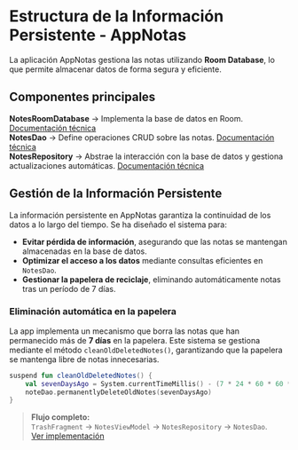 # **Estructura de la Información Persistente - AppNotas**

La aplicación AppNotas gestiona las notas utilizando **Room Database**, lo que permite almacenar datos de forma segura y eficiente.

## **Componentes principales**

**NotesRoomDatabase** → Implementa la base de datos en Room. [Documentación técnica](documentation/generated/dokka/markdown/-app-notas/com.example.appnotas.database/-notes-room-database/index.md)  
**NotesDao** → Define operaciones CRUD sobre las notas. [Documentación técnica](documentation/generated/dokka/markdown/-app-notas/com.example.appnotas.database/-notes-dao/index.md)  
**NotesRepository** → Abstrae la interacción con la base de datos y gestiona actualizaciones automáticas. [Documentación técnica](documentation/generated/dokka/markdown/-app-notas/com.example.appnotas.database/-notes-repository/index.md)  

## **Gestión de la Información Persistente**
La información persistente en AppNotas garantiza la continuidad de los datos a lo largo del tiempo. Se ha diseñado el sistema para:
- **Evitar pérdida de información**, asegurando que las notas se mantengan almacenadas en la base de datos.
- **Optimizar el acceso a los datos** mediante consultas eficientes en `NotesDao`.
- **Gestionar la papelera de reciclaje**, eliminando automáticamente notas tras un período de 7 días.

### **Eliminación automática en la papelera**
La app implementa un mecanismo que borra las notas que han permanecido más de **7 días** en la papelera. Este sistema se gestiona mediante el método `cleanOldDeletedNotes()`, garantizando que la papelera se mantenga libre de notas innecesarias.

```kotlin
suspend fun cleanOldDeletedNotes() {
    val sevenDaysAgo = System.currentTimeMillis() - (7 * 24 * 60 * 60 * 1000)
    noteDao.permanentlyDeleteOldNotes(sevenDaysAgo)
}
```

> **Flujo completo:**  
> `TrashFragment` → `NotesViewModel` → `NotesRepository` → `NotesDao`.  
> [Ver implementación](documentation/generated/dokka/markdown/-app-notas/com.example.appnotas/-trash-fragment/index.md)